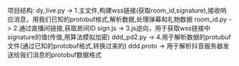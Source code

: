 项目结构:
  dy_live.py -> 1.主文件,构建wss链接(获取room_id,signature),接收响应消息，用我们已知的protobuf格式,解析数据,处理弹幕和礼物数据
  room_id.py -> 2.通过直播间链接,获取房间ID
  sign.js    -> 3.js逆向，用于获取wss链接中signature的值(传值,用算法模拟加密)
  ddd_pd2.py -> 4.用于解析数据的protubuf文件(通过已知的protobuf格式,转换过来的)
  ddd.proto  -> 用于解析抖音服务器发送给我们消息的protobuf数据格式
